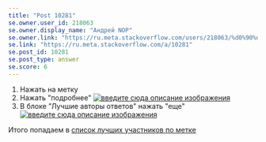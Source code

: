 ```yaml
---
title: "Post 10281"
se.owner.user_id: 218063
se.owner.display_name: "Андрей NOP"
se.owner.link: "https://ru.meta.stackoverflow.com/users/218063/%d0%90%d0%bd%d0%b4%d1%80%d0%b5%d0%b9-nop"
se.link: "https://ru.meta.stackoverflow.com/a/10281"
se.post_id: 10281
se.post_type: answer
se.score: 6
---
```

<ol>
<li>Нажать на метку</li>
<li>Нажать "подробнее"
<a href="https://i.stack.imgur.com/Un0EX.png" rel="nofollow noreferrer"><img src="https://i.stack.imgur.com/Un0EX.png" alt="введите сюда описание изображения"></a></li>
<li>В блоке "Лучшие авторы ответов" нажать "еще"
<a href="https://i.stack.imgur.com/9y37J.png" rel="nofollow noreferrer"><img src="https://i.stack.imgur.com/9y37J.png" alt="введите сюда описание изображения"></a></li>
</ol>

<p>Итого попадаем в <a href="https://ru.stackoverflow.com/tags/python/topusers">список лучших участников по метке</a></p>

